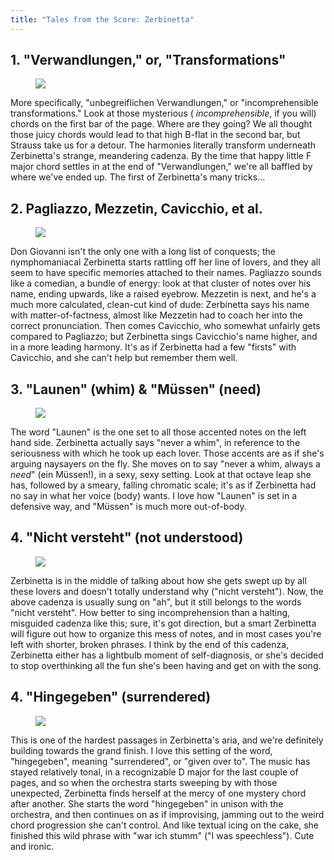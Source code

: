 ```yaml
---
title: "Tales from the Score: Zerbinetta"
---
```


<h2>1. "Verwandlungen," or, "Transformations"</h2>
<figure data-type="image"><a href="/webhook-uploads/1428724560157/IMG_20150220_162716-1024x758.jpg"><img data-resize-src="http://lh3.googleusercontent.com/JQ5iypATtCVBRbJ9ckf7kQnhMmV1wLeK_cSMbqfMTUDDPVUP8ehk8OuCiMTvNo05DPC4OSqNegJr-Ue5gR1VE3UrSKLk" src="http://lh3.googleusercontent.com/JQ5iypATtCVBRbJ9ckf7kQnhMmV1wLeK_cSMbqfMTUDDPVUP8ehk8OuCiMTvNo05DPC4OSqNegJr-Ue5gR1VE3UrSKLk=s1200"></a></figure>
<p>
	More specifically, "unbegreiflichen Verwandlungen," or "incomprehensible transformations." Look at those mysterious (
	<em>incomprehensible</em>, if you will) chords on the first bar of the page. Where are they going? We all thought those juicy chords would lead to that high B-flat in the second bar, but Strauss take us for a detour. The harmonies literally transform underneath Zerbinetta's strange, meandering cadenza. By the time that happy little F major chord settles in at the end of "Verwandlungen," we're all baffled by where we've ended up. The first of Zerbinetta's many tricks…<br>
</p>
<h2>2. Pagliazzo, Mezzetin, Cavicchio, et al.</h2>
<figure data-type="image"><a href="/webhook-uploads/1428724715828/IMG_20150220_162813-1024x758.jpg"><img data-resize-src="http://lh3.googleusercontent.com/ZczJxoTG00M3UJV2RjWByS0e1d5jObV0n4ABUtoPyjGyQWTdFOtrY2ERjS7oxFA06rUN8KFK-pILmAOB1tye5inLov12yg" src="http://lh3.googleusercontent.com/ZczJxoTG00M3UJV2RjWByS0e1d5jObV0n4ABUtoPyjGyQWTdFOtrY2ERjS7oxFA06rUN8KFK-pILmAOB1tye5inLov12yg=s1200"></a></figure>
<p>
	Don Giovanni isn't the only one with a long list of conquests; the nymphomaniacal Zerbinetta starts rattling off her line of lovers, and they all seem to have specific memories attached to their names. Pagliazzo sounds like a comedian, a bundle of energy: look at that cluster of notes over his name, ending upwards, like a raised eyebrow. Mezzetin is next, and he's a much more calculated, clean-cut kind of dude: Zerbinetta says his name with matter-of-factness, almost like Mezzetin had to coach her into the correct pronunciation. Then comes Cavicchio, who somewhat unfairly gets compared to Pagliazzo; but Zerbinetta sings Cavicchio's name higher, and in a more leading harmony. It's as if Zerbinetta had a few "firsts" with Cavicchio, and she can't help but remember them well.
</p>
<h2>3. "Launen" (whim) &amp; "Müssen" (need)</h2>
<figure data-type="image"><a href="/webhook-uploads/1428724754308/IMG_20150220_162841-1024x758.jpg"><img data-resize-src="http://lh3.googleusercontent.com/F5YWdoo2o5zrNLRN-k7Pl2fbK0I0H2K6v0Qt2typZtjUPUiqPrhqaLPCeFoyFdhJ6mZr7nlEynp0aPbTPnS94-fuIh8" src="http://lh3.googleusercontent.com/F5YWdoo2o5zrNLRN-k7Pl2fbK0I0H2K6v0Qt2typZtjUPUiqPrhqaLPCeFoyFdhJ6mZr7nlEynp0aPbTPnS94-fuIh8=s1200"></a></figure>
<p>
	The word "Launen" is the one set to all those accented notes on the left hand side. Zerbinetta actually says "never a whim", in reference to the seriousness with which he took up each lover. Those accents are as if she's arguing naysayers on the fly. She moves on to say "never a whim, always a <em>need</em>" (ein Müssen!), in a sexy, sexy setting. Look at that octave leap she has, followed by a smeary, falling chromatic scale; it's as if Zerbinetta had no say in what her voice (body) wants. I love how "Launen" is set in a defensive way, and "Müssen" is much more out-of-body.
</p>
<h2>4. "Nicht versteht" (not understood)</h2>
<figure data-type="image"><a href="/webhook-uploads/1428724814585/IMG_20150220_163046-1024x758.jpg"><img data-resize-src="http://lh3.googleusercontent.com/xHNHkRYABt2ss938f1RsT4KosZI5ea4IFcoMH_BSFUlzrgctLk82TzgecG2y4VFIqI-BO8X_8ff8AFO8bxF7mY9jhMZm" src="http://lh3.googleusercontent.com/xHNHkRYABt2ss938f1RsT4KosZI5ea4IFcoMH_BSFUlzrgctLk82TzgecG2y4VFIqI-BO8X_8ff8AFO8bxF7mY9jhMZm=s1200"></a></figure>
<p>
	Zerbinetta is in the middle of talking about how she gets swept up by all these lovers and doesn't totally understand why ("nicht versteht"). Now, the above cadenza is usually sung on "ah", but it still belongs to the words "nicht versteht". How better to sing incomprehension than a halting, misguided cadenza like this; sure, it's got direction, but a smart Zerbinetta will figure out how to organize this mess of notes, and in most cases you're left with shorter, broken phrases. I think by the end of this cadenza, Zerbinetta either has a lightbulb moment of self-diagnosis, or she's decided to stop overthinking all the fun she's been having and get on with the song.
</p>
<h2>4. "Hingegeben" (surrendered)</h2>
<figure data-type="image"><a href="/webhook-uploads/1428724860521/IMG_20150220_162625-1024x758.jpg"><img data-resize-src="http://lh3.googleusercontent.com/nFWp58cZ7I39C8eiLQsYin3ZMafd7idnl_v_wwcNLdsq6Qoz7FPxrbRIG1fuHKf9prQ4-gdCI1vt2bEKZKHwoQjEHpJN" src="http://lh3.googleusercontent.com/nFWp58cZ7I39C8eiLQsYin3ZMafd7idnl_v_wwcNLdsq6Qoz7FPxrbRIG1fuHKf9prQ4-gdCI1vt2bEKZKHwoQjEHpJN=s1200"></a></figure>
<p>
	This is one of the hardest passages in Zerbinetta's aria, and we're definitely building towards the grand finish. I love this setting of the word, "hingegeben", meaning "surrendered", or "given over to". The music has stayed relatively tonal, in a recognizable D major for the last couple of pages, and so when the orchestra starts sweeping by with those unexpected, Zerbinetta finds herself at the mercy of one mystery chord after another. She starts the word "hingegeben" in unison with the orchestra, and then continues on as if improvising, jamming out to the weird chord progression she can't control. And like textual icing on the cake, she finished this wild phrase with "war ich stumm" ("I was speechless"). Cute and ironic.
</p>
